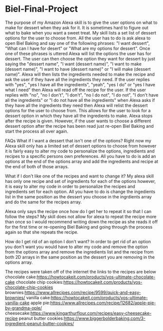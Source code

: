 # Biel-Final-Project

The purpose of my Amazon Alexa skill is to give the user options on what to make for dessert when they ask for it. It is sometimes hard to figure out what to bake when you want a sweet treat. My skill lists a set list of dessert options for the user to choose from. All the user has to do is ask alexa to open Biel Baking and say one of the following phrases: "I want dessert", "What can I have for desert" or "What are my options for dessert". Once one of these phrases is uttered Alexa will list the options the user has for dessert. The user can then choose the option they want for dessert by just saying the "dessert name", "I want (dessert name)", "I want to make (dessert name)", "I want to have (dessert name)" or "I will make (dessert name)". Alexa will then lists the ingredients needed to make the recipe and ask the user if they have all the ingredients they need. If the user replies with "yes", "yes I have all the ingredients", "yeah", "yes I do" or "yes I have what I need" then Alexa will read off the recipe for the user. If the user replies with "no", "no I don't", "I don't", "no I do not", "I do not", "I don't have all the ingredients" or "I do not have all the ingredients" when Alexa asks if they have all the ingredients they need then Alexa will relist the dessert options for the user to choose from. This allows for the user to look for a dessert option in which they have all the ingredients to make. Alexa stops after the recipe is given. However, if the user wants to choose a different dessert option after the recipe has been read just re-open Biel Baking and start the process all over again. 

FAQs
What if I want a dessert that isn't one of the options?
Right now my Alexa skill only has a limited set of dessert options to choose from however it is fairly easy to alter my code to personalize the options, ingredients and recipes to a specific persons own preferences. All you have to do is add an options at the end of the options array and add the ingredients and recipe at the end of both of those arrays. 

What if I don't like one of the recipes and want to change it?
My alexa skill has only one recipe and set of ingredients for each of the options however, it is easy to alter my code in order to personalize the recipes and ingredients set for each option. All you have to do is change the ingedients list in the same position as the dessert you choose in the ingrdients array and do the same for the recipes array.

Alexa only says the recipe once how do I get her to repeat it so that I can follow the steps?
My skill does not allow for alexa to repeat the recipe more than once so I would recommend writing down the recipe as she reads it off for the first time or re-opening Biel Baking and going through the process again so that she repeats the recipe. 

How do I get rid of an option I don't want?
In order to get rid of an option you don't want you would have to alter my code and remove the option from the options array and remove the ingredients list and the recipe from both 2D arrays in the same position as the dessert you are removing in the options array.

The recipes were taken off of the internet the links to the recipes are below
chocolate cake:https://howtocakeit.com/products/yos-ultimate-chocolate-cake
chocolate chip cookies:https://howtocakeit.com/products/yos-chocolate-chip-cookies
brownies:https://www.allrecipes.com/recipe/9599/quick-and-easy-brownies/
vanilla cake:https://howtocakeit.com/products/yos-ultimate-vanilla-cake
apple pie:https://www.allrecipes.com/recipe/12682/apple-pie-by-grandma-ople/
cheesecake:https://www.kingarthurflour.com/recipes/easy-cheesecake-recipe
peanut butter cookies:https://www.biggerbolderbaking.com/3-ingredient-peanut-butter-cookies/
